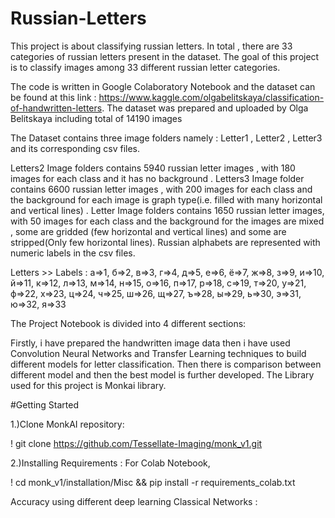 # Russian-Letters
This project is about classifying russian letters. In total , there are 33 categories of russian letters present in the dataset.
The goal of this project is to classify images among 33 different russian letter categories.

The code is written in Google Colaboratory Notebook and the dataset can be found at this link : https://www.kaggle.com/olgabelitskaya/classification-of-handwritten-letters.
The dataset was prepared and uploaded by Olga Belitskaya including total of 14190 images

The Dataset contains three image folders namely : Letter1 , Letter2 , Letter3 and its corresponding csv files.

Letters2 Image folders contains 5940 russian letter images , with 180 images for each class and it has no background .
Letters3 Image folder contains 6600 russian letter images ,  with 200 images for each class and the background for each image is graph type(i.e. filled with many horizontal and vertical lines) .
Letter Image folders contains 1650 russian letter images, with 50 images for each class and the background for the images are mixed , some are gridded (few horizontal and vertical lines) and some are stripped(Only few horizontal lines).
Russian alphabets are represented with numeric labels in the csv files.

Letters >> Labels :
а=>1, б=>2, в=>3, г=>4, д=>5, е=>6, ё=>7, ж=>8, з=>9, и=>10,
й=>11, к=>12, л=>13, м=>14, н=>15, о=>16, п=>17, р=>18, с=>19, т=>20,
у=>21, ф=>22, х=>23, ц=>24, ч=>25, ш=>26, щ=>27, ъ=>28, ы=>29, ь=>30,
э=>31, ю=>32, я=>33

The Project Notebook is divided into 4 different sections:


Firstly, i have prepared the handwritten image data then i have used Convolution Neural Networks and Transfer Learning techniques to build different models for letter classification.
Then there is comparison between different model and then the best model is further developed.
The Library used for this project is Monkai library.

#Getting Started 

1.)Clone MonkAI repository:

 ! git clone https://github.com/Tessellate-Imaging/monk_v1.git

2.)Installing Requirements :
For Colab Notebook,

! cd monk_v1/installation/Misc && pip install -r requirements_colab.txt


Accuracy using different deep learning Classical Networks :












